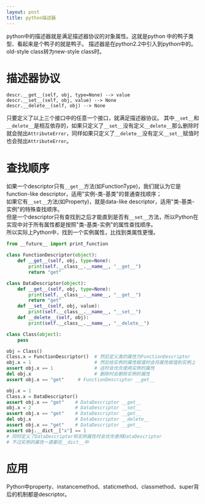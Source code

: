 ```yaml
---
layout: post
title: python描述器
---
```


python中的描述器就是满足描述器协议的对象属性。这就是python 中的鸭子类型、看起来是个鸭子的就是鸭子。
描述器是在python2.2中引入到python中的。old-style class转为new-style class时。

# 描述器协议

```
descr.__get__(self, obj, type=None) --> value
descr.__set__(self, obj, value) --> None
descr.__delete__(self, obj) --> None
```
只要定义了以上三个接口中的任意一个接口，就满足描述器协议。
其中`__set__`和`__delete__`是相互依存的，如果只定义了`__set__`没有定义`__delete__`那么删除时就会抛出`AttributeError`，同样如果只定义了`__delete__`没有定义`__set__`赋值时也会抛出`AttributeError`。  

# 查找顺序
如果一个descriptor只有`__get__`方法(如FunctionType)，我们就认为它是function-like descriptor，适用"实例-类-基类"的普通查找顺序；  
如果它有`__set__`方法(如Property)，就是data-like descriptor，适用"类-基类-实例"的特殊查找顺序。  
但是一个descriptor只有查找到之后才能直到是否有`__set__`方法，所以Python在实现中对于所有属性都是按照"类-基类-实例"的属性查找顺序。  
所以实际上Python中，找到一个实例属性，比找到类属性更慢。  

```python
from __future__ import print_function

class FunctionDescriptor(object):
    def __get__(self, obj, type=None):
        print(self.__class__.__name__, "__get__")
        return "get"

class DataDescriptor(object):
    def __get__(self, obj, type=None):
        print(self.__class__.__name__, "__get__")
        return "get"
    def __set__(self, obj, value):
        print(self.__class__.__name__, "__set__")
    def __delete__(self, obj):
        print(self.__class__.__name__, "__delete__")

class Class(object):
    pass

obj = Class()
Class.x = FunctionDescriptor()  # 然后定义类的属性为FunctionDescriptor
obj.x = 1                       # 然后给实例的属性赋值时会将属性赋值到实例上
assert obj.x == 1               # 这时会优先使用实例的属性
del obj.x                       # 删除时会删除实例的属性
assert obj.x == "get"     # FunctionDescriptor __get__

obj.x = 1
Class.x = DataDescriptor()
assert obj.x == "get"    # DataDescriptor __get__
obj.x = 2                # DataDescriptor __set__
assert obj.x == "get"    # DataDescriptor __get__
del obj.x                # DataDescriptor __delete__
assert obj.x == "get"    # DataDescriptor __get__
assert obj.__dict__["x"] == 1
# 同时定义了DataDescriptor和实例属性时会优先使用DataDescriptor
# 不过实例的属性一直都在__dict__中
```

# 应用
Python中property、instancemethod、staticmethod、classmethod、super背后的机制都是descriptor。  

